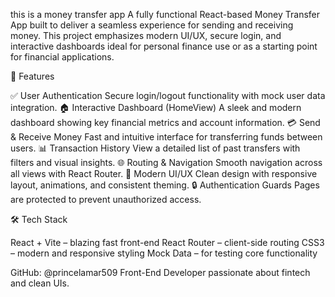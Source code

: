 this is a money transfer app 
A fully functional React-based Money Transfer App built to deliver a seamless experience for sending and receiving money. 
This project emphasizes modern UI/UX, secure login, and interactive dashboards 
ideal for personal finance use or as a starting point for financial applications.


🚀 Features

✅ User Authentication
Secure login/logout functionality with mock user data integration.
🏠 Interactive Dashboard (HomeView)
A sleek and modern dashboard showing key financial metrics and account information.
💳 Send & Receive Money
Fast and intuitive interface for transferring funds between users.
📊 Transaction History
View a detailed list of past transfers with filters and visual insights.
🌐 Routing & Navigation
Smooth navigation across all views with React Router.
🎨 Modern UI/UX
Clean design with responsive layout, animations, and consistent theming.
🔒 Authentication Guards
Pages are protected to prevent unauthorized access.


🛠 Tech Stack

React + Vite – blazing fast front-end
React Router – client-side routing
CSS3 – modern and responsive styling
Mock Data – for testing core functionality





GitHub: @princelamar509
Front-End Developer passionate about fintech and clean UIs.
